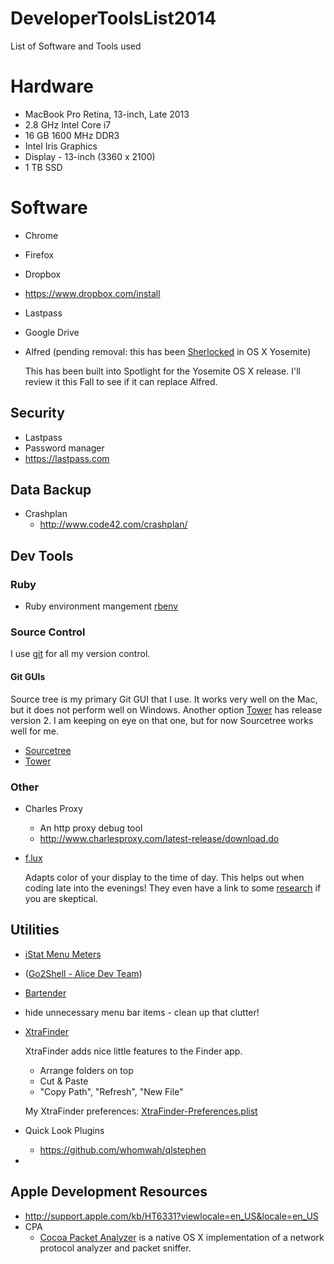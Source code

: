 DeveloperToolsList2014
======================

List of Software and Tools used

# Hardware
  * MacBook Pro Retina, 13-inch, Late 2013
  * 2.8 GHz Intel Core i7
  * 16 GB 1600 MHz DDR3
  * Intel Iris Graphics
  * Display - 13-inch (3360 x 2100)
  * 1 TB SSD 


# Software
* Chrome
* Firefox
* Dropbox
 * https://www.dropbox.com/install
* Lastpass
* Google Drive
* Alfred (pending removal: this has been [Sherlocked](http://www.urbandictionary.com/define.php?term=sherlocked) in OS X Yosemite)
  
  This has been built into Spotlight for the Yosemite OS X release. I'll review it this Fall to see if it can replace Alfred.

## Security

* Lastpass
 * Password manager
 * https://lastpass.com

## Data Backup
  * Crashplan 
    * http://www.code42.com/crashplan/


## Dev Tools


### Ruby

  * Ruby environment mangement [rbenv](https://github.com/sstephenson/rbenv)

### Source Control
I use [git](http://git-scm.com/) for all my version control.

#### Git GUIs

Source tree is my primary Git GUI that I use. It works very well on the Mac, but it does not perform well on Windows. Another option [Tower](http://www.git-tower.com/) has release version 2. I am keeping on eye on that one, but for now Sourcetree works well for me.

  * [Sourcetree](http://www.sourcetreeapp.com/)
  * [Tower](http://www.git-tower.com/)

### Other

* Charles Proxy
  * An http proxy debug tool
  * http://www.charlesproxy.com/latest-release/download.do
* [f.lux](https://justgetflux.com/)
  
  Adapts color of your display to the time of day. This helps out when coding late into the evenings! They even have a link to some [research](https://justgetflux.com/research.html) if you are skeptical.

## Utilities
* [iStat Menu Meters](http://bjango.com/mac/istatmenus/)
* (<a href="https://itunes.apple.com/us/app/go2shell/id445770608?mt=12&uo=4" target="itunes_store">Go2Shell - Alice Dev Team</a>)
* [Bartender](http://www.macbartender.com/)
 * hide unnecessary menu bar items - clean up that clutter!
* [XtraFinder](http://www.trankynam.com/xtrafinder/)
  
  XtraFinder adds nice little features to the Finder app.
    * Arrange folders on top
    * Cut & Paste
    * "Copy Path", "Refresh", "New File"
  
  My XtraFinder preferences: [XtraFinder-Preferences.plist](config-files/XtraFinder-Preferences.plist)
* Quick Look Plugins
  * https://github.com/whomwah/qlstephen

* 

## Apple Development Resources

* http://support.apple.com/kb/HT6331?viewlocale=en_US&locale=en_US
* CPA
  * [Cocoa Packet Analyzer](http://www.tastycocoabytes.com/cpa/index.php) is a native OS X implementation of a network protocol analyzer and packet sniffer.

